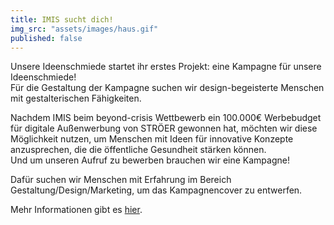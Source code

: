 ```yaml
---
title: IMIS sucht dich!
img_src: "assets/images/haus.gif"
published: false
---
```


Unsere Ideenschmiede startet ihr erstes Projekt: eine Kampagne für unsere Ideenschmiede!  
Für die Gestaltung der Kampagne suchen wir design-begeisterte Menschen mit gestalterischen Fähigkeiten.

Nachdem IMIS beim beyond-crisis Wettbewerb ein 100.000€ Werbebudget für digitale Außenwerbung von STRÖER gewonnen hat, möchten wir diese Möglichkeit nutzen, um Menschen mit Ideen für innovative Konzepte anzusprechen, die die öffentliche Gesundheit stärken können.  
Und um unseren Aufruf zu bewerben brauchen wir eine Kampagne!  

Dafür suchen wir Menschen mit Erfahrung im Bereich Gestaltung/Design/Marketing, um das Kampagnencover zu entwerfen.

Mehr Informationen gibt es [hier](/ideenschmiede).

